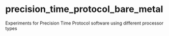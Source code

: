 # precision_time_protocol_bare_metal
Experiments for Precision Time Protocol software using different processor types
